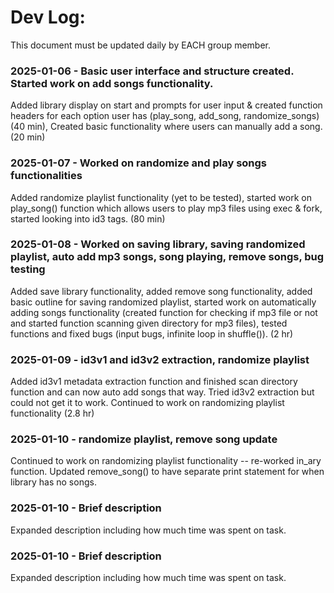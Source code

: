# Dev Log:

This document must be updated daily by EACH group member.

### 2025-01-06 - Basic user interface and structure created. Started work on add songs functionality.
Added library display on start and prompts for user input & created function headers for each option user has (play_song, add_song, randomize_songs) (40 min), Created basic functionality where users can manually add a song. (20 min)

### 2025-01-07 - Worked on randomize and play songs functionalities
Added randomize playlist functionality (yet to be tested), started work on play_song() function which allows users to play mp3 files using exec & fork, started looking into id3 tags. (80 min) 

### 2025-01-08 - Worked on saving library, saving randomized playlist, auto add mp3 songs, song playing, remove songs, bug testing
Added save library functionality, added remove song functionality, added basic outline for saving randomized playlist, started work on automatically adding songs functionality (created function for checking if mp3 file or not and started function scanning given directory for mp3 files), tested functions and fixed bugs (input bugs, infinite loop in shuffle()). (2 hr)

### 2025-01-09 - id3v1 and id3v2 extraction, randomize playlist
Added id3v1 metadata extraction function and finished scan directory function and can now auto add songs that way. Tried id3v2 extraction but could not get it to work. Continued to work on randomizing playlist functionality (2.8 hr)

### 2025-01-10 - randomize playlist, remove song update
Continued to work on randomizing playlist functionality -- re-worked in_ary function. Updated remove_song() to have separate print statement for when library has no songs.

### 2025-01-10 - Brief description
Expanded description including how much time was spent on task.

### 2025-01-10 - Brief description
Expanded description including how much time was spent on task.
